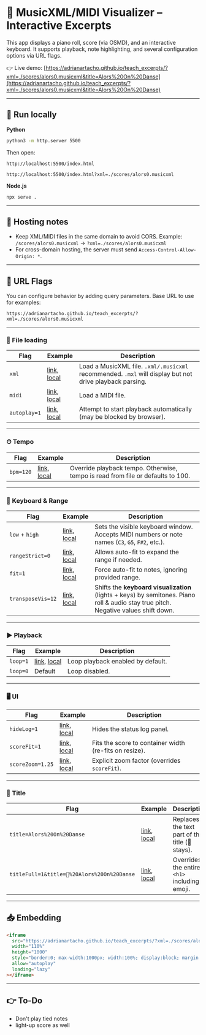# 🎹 MusicXML/MIDI Visualizer – Interactive Excerpts

This app displays a piano roll, score (via OSMD), and an interactive keyboard.
It supports playback, note highlighting, and several configuration options via URL flags.

👉 Live demo:
[https://adrianartacho.github.io/teach_excerpts/?xml=./scores/alors0.musicxml&title=Alors%20On%20Danse](https://adrianartacho.github.io/teach_excerpts/?xml=./scores/alors0.musicxml&title=Alors%20On%20Danse)

---

## 🚀 Run locally

**Python**

```bash
python3 -m http.server 5500
```

Then open:

```
http://localhost:5500/index.html

http://localhost:5500/index.html?xml=./scores/alors0.musicxml
```

**Node.js**

```bash
npx serve .
```

---

## 📂 Hosting notes

* Keep XML/MIDI files in the same domain to avoid CORS.
  Example: `/scores/alors0.musicxml` → `?xml=./scores/alors0.musicxml`
* For cross-domain hosting, the server must send `Access-Control-Allow-Origin: *`.

---

## 🔧 URL Flags

You can configure behavior by adding query parameters.
Base URL to use for examples:

```
https://adrianartacho.github.io/teach_excerpts/?xml=./scores/alors0.musicxml
```

---

### 🎼 File loading

| Flag         | Example                                                                                         | Description                                                                                             |
| ------------ | ----------------------------------------------------------------------------------------------- | ------------------------------------------------------------------------------------------------------- |
| `xml`        | [link](https://adrianartacho.github.io/teach_excerpts/?xml=./scores/alors0.musicxml), [local](http://localhost:5500/index.html?xml=./scores/alors0.musicxml)            | Load a MusicXML file. `.xml/.musicxml` recommended. `.mxl` will display but not drive playback parsing. |
| `midi`       | [link](https://adrianartacho.github.io/teach_excerpts/?midi=./scores/example.mid), [local](http://localhost:5500/index.html?xml=./scores/example.mid)               | Load a MIDI file.                                                                                       |
| `autoplay=1` | [link](https://adrianartacho.github.io/teach_excerpts/?xml=./scores/alors0.musicxml&autoplay=1), [local](http://localhost:5500/index.html?xml=./scores/alors0.musicxml&autoplay=1) | Attempt to start playback automatically (may be blocked by browser).                                    |

---

### ⏱ Tempo

| Flag      | Example                                                                                      | Description                                                                     |
| --------- | -------------------------------------------------------------------------------------------- | ------------------------------------------------------------------------------- |
| `bpm=120` | [link](https://adrianartacho.github.io/teach_excerpts/?xml=./scores/alors0.musicxml&bpm=111), [local](http://localhost:5500/index.html?xml=./scores/alors0.musicxml&bpm=111) | Override playback tempo. Otherwise, tempo is read from file or defaults to 100. |

---

### 🎹 Keyboard & Range

| Flag              | Example                                                                                                           | Description                                                                                                                         |
| ----------------- | ----------------------------------------------------------------------------------------------------------------- | ----------------------------------------------------------------------------------------------------------------------------------- |
| `low` + `high`    | [link](https://adrianartacho.github.io/teach_excerpts/?xml=./scores/alors0.musicxml&low=C3&high=G5), [local](http://localhost:5500/index.html?xml=./scores/alors0.musicxml&low=C3&high=G5)               | Sets the visible keyboard window. Accepts MIDI numbers or note names (`C3`, `G5`, `F#2`, etc.).                                     |
| `rangeStrict=0`   | [link](https://adrianartacho.github.io/teach_excerpts/?xml=./scores/alors0.musicxml&low=C3&high=G5&rangeStrict=0), [local](http://localhost:5500/index.html?xml=./scores/alors0.musicxml&low=C3&high=G5&rangeStrict=0) | Allows auto-fit to expand the range if needed.                                                                                      |
| `fit=1`           | [link](https://adrianartacho.github.io/teach_excerpts/?xml=./scores/alors0.musicxml&fit=1), [local](http://localhost:5500/index.html?xml=./scores/alors0.musicxml&fit=1)                        | Force auto-fit to notes, ignoring provided range.                                                                                   |
| `transposeVis=12` | [link](https://adrianartacho.github.io/teach_excerpts/?xml=./scores/alors0.musicxml&transposeVis=12), [local](http://localhost:5500/index.html?xml=./scores/alors0.musicxml&transposeVis=12)              | Shifts the **keyboard visualization** (lights + keys) by semitones. Piano roll & audio stay true pitch. Negative values shift down. |

---

### ▶ Playback

| Flag     | Example                                                                                     | Description                       |
| -------- | ------------------------------------------------------------------------------------------- | --------------------------------- |
| `loop=1` | [link](https://adrianartacho.github.io/teach_excerpts/?xml=./scores/alors0.musicxml&loop=1), [local](http://localhost:5500/index.html?xml=./scores/alors0.musicxml&loop=1) | Loop playback enabled by default. |
| `loop=0` | Default                                                                                     | Loop disabled.                    |

---

### 🖥 UI

| Flag             | Example                                                                                             | Description                                            |
| ---------------- | --------------------------------------------------------------------------------------------------- | ------------------------------------------------------ |
| `hideLog=1`      | [link](https://adrianartacho.github.io/teach_excerpts/?xml=./scores/alors0.musicxml&hideLog=1), [local](http://localhost:5500/index.html?xml=./scores/alors0.musicxml&hideLog=1)      | Hides the status log panel.                            |
| `scoreFit=1`     | [link](https://adrianartacho.github.io/teach_excerpts/?xml=./scores/alors0.musicxml&scoreFit=1), [local](http://localhost:5500/index.html?xml=./scores/alors0.musicxml&scoreFit=1)     | Fits the score to container width (re-fits on resize). |
| `scoreZoom=1.25` | [link](https://adrianartacho.github.io/teach_excerpts/?xml=./scores/alors0.musicxml&scoreZoom=1.25), [local](http://localhost:5500/index.html?xml=./scores/alors0.musicxml&scoreZoom=1.25) | Explicit zoom factor (overrides `scoreFit`).           |

---

### 📛 Title

| Flag                                        | Example                                                                                                                        | Description                                     |
| ------------------------------------------- | ------------------------------------------------------------------------------------------------------------------------------ | ----------------------------------------------- |
| `title=Alors%20On%20Danse`                  | [link](https://adrianartacho.github.io/teach_excerpts/?xml=./scores/alors0.musicxml&title=Alors%20On%20Danse), [local](http://localhost:5500/index.html?xml=./scores/alors0.musicxml&title=Alors%20On%20Danse)                  | Replaces the text part of the title (🎹 stays). |
| `titleFull=1&title=🎵%20Alors%20On%20Danse` | [link](https://adrianartacho.github.io/teach_excerpts/?xml=./scores/alors0.musicxml&titleFull=1&title=🎵%20Alors%20On%20Danse), [local](http://localhost:5500/index.html?xml=./scores/alors0.musicxml&titleFull=1&title=🎵%20Alors%20On%20Danse) | Overrides the entire `<h1>` including emoji.    |

---

## 📥 Embedding

```html
<iframe
  src="https://adrianartacho.github.io/teach_excerpts/?xml=./scores/alors0.musicxml&title=Alors%20On%20Danse"
  width="110%"
  height="1000"
  style="border:0; max-width:1000px; width:100%; display:block; margin:0 auto;"
  allow="autoplay"
  loading="lazy"
></iframe>
```

---

## 👉 To-Do

* Don't play tied notes
* light-up score as well